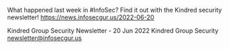 What happened last week in #InfoSec? Find it out with the Kindred security newsletter!
https://news.infosecgur.us/2022-06-20

Kindred Group Security Newsletter - 20 Jun 2022
Kindred Group Security
newsletter@infosecgur.us
 
